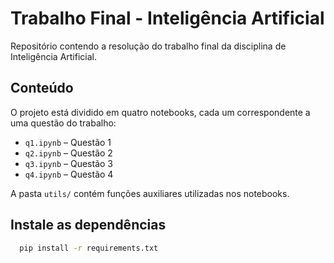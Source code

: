 # Trabalho Final - Inteligência Artificial

Repositório contendo a resolução do trabalho final da disciplina de Inteligência Artificial. 

## Conteúdo

O projeto está dividido em quatro notebooks, cada um correspondente a uma questão do trabalho:

- `q1.ipynb` – Questão 1
- `q2.ipynb` – Questão 2
- `q3.ipynb` – Questão 3
- `q4.ipynb` – Questão 4

A pasta `utils/` contém funções auxiliares utilizadas nos notebooks.

## Instale as dependências

``` bash
  pip install -r requirements.txt
```

